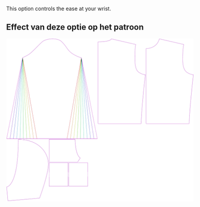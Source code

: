 
This option controls the ease at your wrist.


## Effect van deze optie op het patroon
![This image shows the effect of this option by superimposing several variants that have a different value for this option](huey_cuffease_sample.svg "Effect of this option on the pattern")

